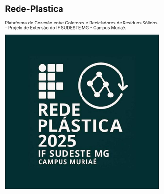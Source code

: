 # Rede-Plastica
 Plataforma de Conexão entre Coletores e Recicladores de Resíduos Sólidos - Projeto de Extensão do IF SUDESTE MG - Campus Muriaé. 

 
<img src="https://raw.githubusercontent.com/mvscti/Rede-Plastica/refs/heads/main/logo.jpeg" />
